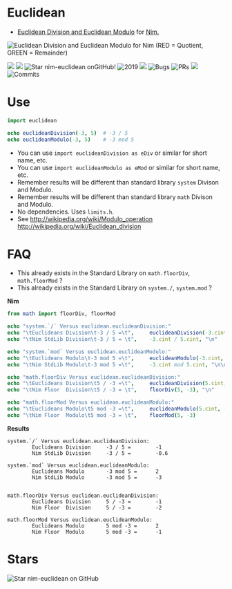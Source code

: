 # Euclidean

- [Euclidean Division and Euclidean Modulo](https://en.wikipedia.org/wiki/Euclidean_division) for [Nim.](https://nim-lang.org)

![](https://upload.wikimedia.org/wikipedia/commons/thumb/2/22/Divmod.svg/461px-Divmod.svg.png "Euclidean Division and Euclidean Modulo for Nim (RED = Quotient, GREEN = Remainder)")

![](https://img.shields.io/github/languages/top/juancarlospaco/nim-euclidean?style=for-the-badge)
![](https://img.shields.io/github/languages/count/juancarlospaco/nim-euclidean?logoColor=green&style=for-the-badge)
![](https://img.shields.io/github/stars/juancarlospaco/nim-euclidean?style=for-the-badge "Star nim-euclidean onGitHub!")
![](https://img.shields.io/maintenance/yes/2019?style=for-the-badge "2019")
![](https://img.shields.io/github/languages/code-size/juancarlospaco/nim-euclidean?style=for-the-badge)
![](https://img.shields.io/github/issues-raw/juancarlospaco/nim-euclidean?style=for-the-badge "Bugs")
![](https://img.shields.io/github/issues-pr-raw/juancarlospaco/nim-euclidean?style=for-the-badge "PRs")
![](https://img.shields.io/github/commit-activity/y/juancarlospaco/nim-euclidean?style=for-the-badge)
![](https://img.shields.io/github/last-commit/juancarlospaco/nim-euclidean?style=for-the-badge "Commits")


# Use

```nim
import euclidean

echo euclideanDivision(-3, 5)  # -3 / 5
echo euclideanModulo(-3, 5)    # -3 mod 5
```

- You can use `import euclideanDivision as eDiv` or similar for short name, etc.
- You can use `import euclideanModulo as eMod` or similar for short name, etc.
- Remember results will be different than standard library `system` Divison and Modulo.
- Remember results will be different than standard library `math` Divison and Modulo.
- No dependencies. Uses `limits.h`.
- See http://wikipedia.org/wiki/Modulo_operation http://wikipedia.org/wiki/Euclidean_division


# FAQ

- This already exists in the Standard Library on `math.floorDiv`, `math.floorMod` ?
- This already exists in the Standard Library on `system./`, `system.mod` ?

**Nim**
```nim
from math import floorDiv, floorMod

echo "system.`/` Versus euclidean.euclideanDivision:"
echo "\tEuclideans Division\t-3 / 5 =\t",     euclideanDivision(-3.cint, 5.cint)
echo "\tNim StdLib Division\t-3 / 5 = \t",    -3.cint / 5.cint, "\n"

echo "system.`mod` Versus euclidean.euclideanModulo:"
echo "\tEuclideans Modulo\t-3 mod 5 =\t",     euclideanModulo(-3.cint, 5.cint)
echo "\tNim StdLib Modulo\t-3 mod 5 =\t",     -3.cint mod 5.cint, "\n\n"

echo "math.floorDiv Versus euclidean.euclideanDivision:"
echo "\tEuclideans Division\t5 / -3 =\t",     euclideanDivision(5.cint, -3.cint)
echo "\tNim Floor  Division\t5 / -3 = \t",    floorDiv(5, -3), "\n"

echo "math.floorMod Versus euclidean.euclideanModulo:"
echo "\tEuclideans Modulo\t5 mod -3 =\t",     euclideanModulo(5.cint, -3.cint)
echo "\tNim Floor  Modulo\t5 mod -3 = \t",    floorMod(5, -3)
```

**Results**
```
system.`/` Versus euclidean.euclideanDivision:
        Euclideans Division     -3 / 5 =        -1
        Nim StdLib Division     -3 / 5 =        -0.6

system.`mod` Versus euclidean.euclideanModulo:
        Euclideans Modulo       -3 mod 5 =      2
        Nim StdLib Modulo       -3 mod 5 =      -3


math.floorDiv Versus euclidean.euclideanDivision:
        Euclideans Division     5 / -3 =        -1
        Nim Floor  Division     5 / -3 =        -2

math.floorMod Versus euclidean.euclideanModulo:
        Euclideans Modulo       5 mod -3 =      2
        Nim Floor  Modulo       5 mod -3 =      -1
```


# Stars

![Star nim-euclidean on GitHub](https://starchart.cc/juancarlospaco/nim-euclidean.svg "Star nim-euclidean on GitHub!")
